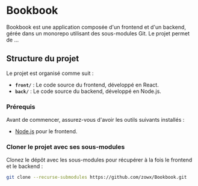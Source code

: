 # Bookbook

Bookbook est une application composée d'un frontend et d'un backend, gérée dans un monorepo utilisant des sous-modules Git. Le projet permet de ...

## Structure du projet

Le projet est organisé comme suit :

- **`front/`** : Le code source du frontend, développé en React.
- **`back/`** : Le code source du backend, développé en Node.js.

### Prérequis

Avant de commencer, assurez-vous d'avoir les outils suivants installés :

- [Node.js](https://nodejs.org/) pour le frontend.
  
### Cloner le projet avec ses sous-modules

Clonez le dépôt avec les sous-modules pour récupérer à la fois le frontend et le backend :

```bash
git clone --recurse-submodules https://github.com/zowx/Bookbook.git
